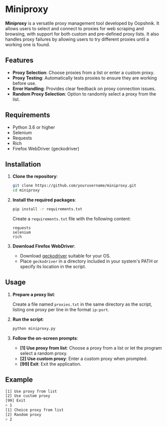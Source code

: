 # Miniproxy

**Miniproxy** is a versatile proxy management tool developed by Oopshnik. It allows users to select and connect to proxies for web scraping and browsing, with support for both custom and pre-defined proxy lists. It also handles proxy failures by allowing users to try different proxies until a working one is found.

## Features

- **Proxy Selection**: Choose proxies from a list or enter a custom proxy.
- **Proxy Testing**: Automatically tests proxies to ensure they are working before use.
- **Error Handling**: Provides clear feedback on proxy connection issues.
- **Random Proxy Selection**: Option to randomly select a proxy from the list.

## Requirements

- Python 3.6 or higher
- Selenium
- Requests
- Rich
- Firefox WebDriver (geckodriver)

## Installation

1. **Clone the repository**:

    ```sh
    git clone https://github.com/yourusername/miniproxy.git
    cd miniproxy
    ```

2. **Install the required packages**:

    ```sh
    pip install -r requirements.txt
    ```

    Create a `requirements.txt` file with the following content:

    ```
    requests
    selenium
    rich
    ```

3. **Download Firefox WebDriver**:

    - Download [geckodriver](https://github.com/mozilla/geckodriver/releases) suitable for your OS.
    - Place `geckodriver` in a directory included in your system's PATH or specify its location in the script.

## Usage

1. **Prepare a proxy list**:

    Create a file named `proxies.txt` in the same directory as the script, listing one proxy per line in the format `ip:port`.

2. **Run the script**:

    ```sh
    python miniproxy.py
    ```

3. **Follow the on-screen prompts**:

    - **[1] Use proxy from list**: Choose a proxy from a list or let the program select a random proxy.
    - **[2] Use custom proxy**: Enter a custom proxy when prompted.
    - **[99] Exit**: Exit the application.

## Example

```sh
[1] Use proxy from list
[2] Use custom proxy
[99] Exit
> 1
[1] Choice proxy from list
[2] Random proxy
> 2
